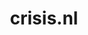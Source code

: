 ---
layout: post
title: "crisis.nl"
internal_url: "/dutchgov/crisis.nl.html"
subdomains_count: 2
all_subdomains_count: 13
urls_count: 2
ssl_rank: 100
http_rank: 87
url_link: /data/crisis.nl/urls.txt
all_subdomains_link: /data/crisis.nl/all_subdomains.txt
subdomains_link: /data/crisis.nl/subdomains.txt
categories: dutchgov
---